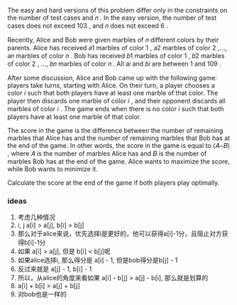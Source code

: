 The easy and hard versions of this problem differ only in the constraints on the number of test cases and 𝑛
. In the easy version, the number of test cases does not exceed 103
, and 𝑛
 does not exceed 6
.

Recently, Alice and Bob were given marbles of 𝑛
 different colors by their parents. Alice has received 𝑎1
 marbles of color 1
, 𝑎2
 marbles of color 2
,..., 𝑎𝑛
 marbles of color 𝑛
. Bob has received 𝑏1
 marbles of color 1
, 𝑏2
 marbles of color 2
, ..., 𝑏𝑛
 marbles of color 𝑛
. All 𝑎𝑖
 and 𝑏𝑖
 are between 1
 and 109
.

After some discussion, Alice and Bob came up with the following game: players take turns, starting with Alice. On their turn, a player chooses a color 𝑖
 such that both players have at least one marble of that color. The player then discards one marble of color 𝑖
, and their opponent discards all marbles of color 𝑖
. The game ends when there is no color 𝑖
 such that both players have at least one marble of that color.

The score in the game is the difference between the number of remaining marbles that Alice has and the number of remaining marbles that Bob has at the end of the game. In other words, the score in the game is equal to (𝐴−𝐵)
, where 𝐴
 is the number of marbles Alice has and 𝐵
 is the number of marbles Bob has at the end of the game. Alice wants to maximize the score, while Bob wants to minimize it.

Calculate the score at the end of the game if both players play optimally.


### ideas
1. 考虑几种情况
2. i, j  a[i] > a[j], b[i] > b[j]
3. 那么对于alice来说，优先选择i是更好的，他可以获得a[i]-1分，且阻止对方获得b[i]-1分
4. 如果 a[i] > a[j], 但是 b[i] < b[j]呢
5. 如果alice选择i, 那么得分是 a[i] - 1, 但是bob得分是b[j] - 1
6. 反过来就是 a[j] - 1, b[i] - 1
7. 所以，从alice的角度来看如果 a[i] - b[j] > a[j] - b[i], 那么就是划算的
8. a[i] + b[i] > a[j] + b[j]
9. 对bob也是一样的